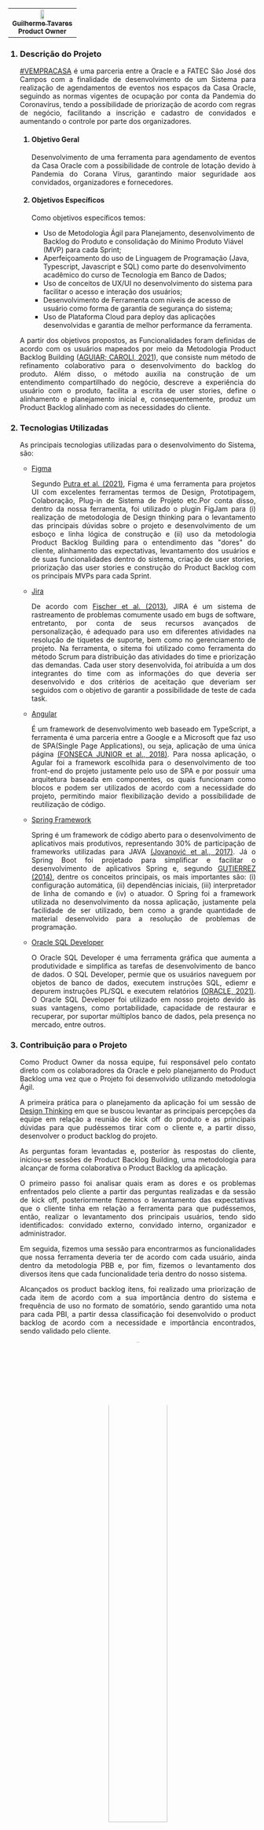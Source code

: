 <html>
  <body>
     <table align="center">
     <tr>
       <td align="center"><a href="https://www.linkedin.com/in/guilhermeftavares/"><img style="border-radius: 50%;" src="https://github.com/GabrielSG20/API4Sem2021/blob/documentation/images/GuilhermeTavares.png" width="25%;" alt=""/><br/><sub><b>Guilherme Tavares</b></sub></a><br/><sub><b>Product Owner</b></sub></td>
     </tr>
    </table>

  <ol>
    <h3><li><b>Descrição do Projeto</b></li></h3>
    <p align="justify">
      <a href="http://vempracasa.herokuapp.com/">#VEMPRACASA</a> é uma parceria entre a Oracle e a FATEC São José dos Campos com a finalidade de desenvolvimento de um Sistema para realização de agendamentos de eventos nos espaços da Casa Oracle, seguindo as normas vigentes de ocupação por conta da Pandemia do Coronavírus, tendo a possibilidade de priorização de acordo com regras de negócio, facilitando a inscrição e cadastro de convidados e aumentando o controle por parte dos organizadores.
    </p>
      <ol>
        <h4><li><b>Objetivo Geral</b></li></h4>
        <p align="justify">
       Desenvolvimento de uma ferramenta para agendamento de eventos da Casa Oracle com a possibilidade de controle de lotação devido à Pandemia do Corana Vírus, garantindo maior seguridade aos convidados, organizadores e fornecedores.
        </p>
        <h4><li><b>Objetivos Específicos</b></li></h4>
        <p align="justify">
        Como objetivos específicos temos:
          <ul>
            <li>Uso de Metodologia Ágil para Planejamento, desenvolvimento de Backlog do Produto e consolidação do Mínimo Produto Viável (MVP) para cada Sprint;</li>
            <li>Aperfeiçoamento do uso de Linguagem de Programação (Java, Typescript, Javascript e SQL) como parte do desenvolvimento acadêmico do curso de Tecnologia em Banco de Dados;</li>
            <li>Uso de conceitos de UX/UI no desenvolvimento do sistema para facilitar o acesso e interação dos usuários;</li>
            <li>Desenvolvimento de Ferramenta com níveis de acesso de usuário como forma de garantia de segurança do sistema;</li>
            <li>Uso de Plataforma Cloud para deploy das aplicações desenvolvidas e garantia de melhor performance da ferramenta.</li>
          </ul>
          </p> 
        </ol>    
        <p align="justify">
        A partir dos objetivos propostos, as Funcionalidades foram definidas de acordo com os usuários mapeados por meio da Metodologia Product Backlog Building (<a href="https://bityli.com/HaSYZr">AGUIAR; CAROLI, 2021</a>), que consiste num método de refinamento colaborativo para o desenvolvimento do backlog do produto. Além disso, o método auxilia na construção de um entendimento compartilhado do negócio, descreve a experiência do usuário com o produto, facilita a escrita de user stories, define o alinhamento e planejamento inicial e, consequentemente, produz um Product Backlog alinhado com as necessidades do cliente.</p> 
    </ol>
    <ol start="2"> 
    <h3><li><b>Tecnologias Utilizadas</b></li></h3>
      <p align="justify">
      As principais tecnologias utilizadas para o desenvolvimento do Sistema, são:
        <ul>
          <li><a href="https://www.figma.com/">Figma</a></li>
          <p align="justify"> Segundo <a href="http://ijistech.org/ijistech/index.php/ijistech/article/view/145/145">Putra et al. (2021)</a>, Figma é uma ferramenta para projetos UI com excelentes ferramentas termos de Design, Prototipagem, Colaboração, Plug-in de Sistema de Projeto etc.Por conta disso, dentro da nossa ferramenta, foi utilizado o plugin FigJam para (i) realização de metodologia de Design thinking para o levantamento das principais dúvidas sobre o projeto e desenvolvimento de um esboço e linha lógica de construção e (ii) uso da metodologia Product Backlog Building para o entendimento das "dores" do cliente, alinhamento das expectativas, levantamento dos usuários e de suas funcionalidades dentro do sistema, criação de user stories, priorização das user stories e construção do Product Backlog com os principais MVPs para cada Sprint.</p>
          <li><a href="https://www.atlassian.com/br/software/jira">Jira</a></li>
          <p align="justify"> De acordo com <a href="https://citeseerx.ist.psu.edu/viewdoc/download?doi=10.1.1.1090.9400&rep=rep1&type=pdf">Fischer et al. (2013)</a>, JIRA é um sistema de rastreamento de problemas comumente usado em bugs de software, entretanto, por conta de seus recursos avançados de personalização, é adequado para uso em diferentes atividades na resolução de tíquetes de suporte, bem como no gerenciamento de projeto. Na ferramenta, o sitema foi utilizado como ferramenta do método Scrum para distribuição das atividades do time e priorização das demandas. Cada user story desenvolvida, foi atribuída a um dos integrantes do time com as informações do que deveria ser desenvolvido e dos critérios de aceitação que deveriam ser seguidos com o objetivo de garantir a possibilidade de teste de cada task.</p>
          <li><a href="https://angular.io/">Angular</a></li>
          <p align="justify">
          É um framework de desenvolvimento web baseado em TypeScript, a ferramenta é uma parceria entre a Google e a Microsoft que faz uso de SPA(Single Page Applications), ou seja, aplicação de uma única página <a href="https://periodicos.unisanta.br/index.php/sat/article/viewFile/801/1215">(FONSECA JUNIOR et al., 2018)</a>.
Para nossa aplicação, o Agular foi a framework escolhida para o desenvolvimento de too front-end do projeto justamente pelo uso de SPA e por possuir uma arquitetura baseada em componentes, os quais funcionam como blocos e podem ser utilizados de acordo com a necessidade do projeto, permitindo maior flexibilização devido a possibilidade de reutilização de código.
          </p>
          <li><a href="https://spring.io/">Spring Framework</a></li>
          <p align="justify">
          Spring é um framework de código aberto para o desenvolvimento de aplicativos mais produtivos, representando 30% de participação de frameworks utilizadas para JAVA <a href="https://www.researchgate.net/profile/Sinisa-Randic/publication/321757987_Java_Spring_Boot_Rest_WEB_Service_Integration_with_Java_Artificial_Intellgence_Weka_Framework/links/5a305d44aca27271ec8a07f8/Java-Spring-Boot-Rest-WEB-Service-Integration-with-Java-Artificial-Intellgence-Weka-Framework.pdf">(Jovanović et al., 2017)</a>. Já o Spring Boot foi projetado para simplificar e facilitar o desenvolvimento de aplicativos Spring e, segundo <a href="https://www.amazon.com/Introducing-Spring-Framework-Felipe-Gutierrez-ebook-dp-B01HXJIR3C/dp/B01HXJIR3C/ref=mt_other?_encoding=UTF8&me=&qid=">GUTIERREZ (2014)</a>, dentre os conceitos principais, os mais importantes são: (i) configuração automática, (ii) dependências iniciais, (iii) interpretador de linha de comando e (iv) o atuador.
O Spring foi a framework utilizada no desenvolvimento da nossa aplicação, justamente pela facilidade de ser utilizado, bem como a grande quantidade de material desenvolvido para a resolução de problemas de programação.
          </p>
          <li><a href="https://www.oracle.com/tools/downloads/sqldev-downloads.html">Oracle SQL Developer</a></li>
          <p align="justify">
          O Oracle SQL Developer é uma ferramenta gráfica que aumenta a produtividade e simplifica as tarefas de desenvolvimento de banco de dados. O SQL Developer, permie que os usuários naveguem por objetos de banco de dados, executem instruções SQL, ediemr e depurem instruções PL/SQL e executem relatórios <a href="https://www.oracle.com/webfolder/technetwork/tutorials/obe/db/11g/r2/prod/appdev/sqldev/sqldev_mngdb/sqldev_mngdb_otn.htm">(ORACLE, 2021)</a>.
O Oracle SQL Developer foi utilizado em nosso projeto devido às suas vantagens, como portabilidade, capacidade de restaurar e recuperar, por suportar múltiplos banco de dados, pela presença no mercado, entre outros.
          </p>
      </ul>
      </p>
    <h3><li><b>Contribuição para o Projeto</b></li></h3>
    <p align="justify">Como Product Owner da nossa equipe, fui responsável pelo contato direto com os colaboradores da Oracle e pelo planejamento do Product Backlog uma vez que o Projeto foi desenvolvido utilizando metodologia Ágil.</p>
  <p align="justify">A primeira prática para o planejamento da aplicação foi um sessão de <a href="https://www.figma.com/file/E0O9WFOCh63ult0YvkEjVs/%23VemPraCasa?node-id=0%3A1">Design Thinking</a> em que se buscou levantar as principais percepções da equipe em relação a reunião de kick off do produto e as principais dúvidas para que pudéssemos tirar com o cliente e, a partir disso, desenvolver o product backlog do projeto.</p>
  <p align="justify">As perguntas foram levantadas e, posterior às respostas do cliente, iniciou-se sessões de Product Backlog Building, uma metodologia para alcançar de forma colaborativa o Product Backlog da aplicação.</p>
  <p align="justify">O primeiro passo foi analisar quais eram as dores e os problemas enfrentados pelo cliente a partir das perguntas realizadas e da sessão de kick off, posteriormente fizemos o levantamento das expectativas que o cliente tinha em relação a ferramenta para que pudéssemos, então, realizar o levantamento dos principais usuários, tendo sido identificados: convidado externo, convidado interno, organizador e administrador.</p>
  <p align="justify">Em seguida, fizemos uma sessão para encontrarmos as funcionalidades que nossa ferramenta deveria ter de acordo com cada usuário, ainda dentro da metodologia PBB e, por fim, fizemos o levantamento dos diversos itens que cada funcionalidade teria dentro do nosso sistema.</p>
  <p align="justify">Alcançados os product backlog itens, foi realizado uma priorização de cada item de acordo com a sua importância dentro do sistema e frequência de uso no formato de somatório, sendo garantido uma nota para cada PBI, a partir dessa classificação foi desenvolvido o product backlog de acordo com a necessidade e importância encontrados, sendo validado pelo cliente.</p>
  <p align="center"><img style="border-radius: 50%" src="https://github.com/guiftavares/MetodologiaCientifica/blob/main/images/vemPraCasa.png" width="50%"></p>
  <p align="justify">Após o product backlog, desenvolvi as wireframes do projeto baseadas em conceitos de UX e UI de acordo com o conteúdo de <a href="https://www.amazon.com.br/N%C3%A3o-fa%C3%A7a-pensar-Steve-Krug/dp/8576088509/ref=asc_df_8576088509/?tag=googleshopp00-20&linkCode=df0&hvadid=379726290955&hvpos=&hvnetw=g&hvrand=17865502529510744382&hvpone=&hvptwo=&hvqmt=&hvdev=c&hvdvcmdl=&hvlocint=&hvlocphy=9100233&hvtargid=pla-811021535400&psc=1">Krug (2014)</a> e do <a href="https://www.w3.org/WAI/standards-guidelines/wcag/">Web Content Accessibility Guideline (WCAG)</a> utilizando o Figma para o design.</p>
  <p aling="justify">Para as <a href="https://www.figma.com/file/1EJaoQ2dnKBf6myfMCjqG6/Wireframes?node-id=0%3A1">wireframes</a> foi utilizada paleta de cores acessíveis para pessoas com daltonismo, por exemplo. Ao acessar nossa aplicação, a pessoa daltônica poderá claramente ver o contraste entre as cores, uma vez que elas possuem comprimentos de ondas que são distinguíveis para elas.</p>
  <p align="center"><img style="border-radius: 50%" src="https://github.com/GabrielSG20/API4Sem2021/blob/documentation/images/home_page.png" width="50%"></p>
  <p align="justify">Além disso, desenhamos a ferramenta para que as pessoas possam navegar por ela de forma intuitiva e facilitada, fazendo jus ao título do livro de Krug: “Não me Faça Pensar”.</p>
  <p align="justify">Em relação a programação, minha responsabilidade foi em suportar o desenvolvimento das telas no front-end utilizando HTML e SCSS no VS Code utilizando o framework Angular. Desenvolvi os designs das telas de Cadastro de usuário, Login, Cadastro como Organizador etc.</p>
  </ol>
  <ol start="3">
     <h3><li><b>Lições Aprendidas</b></li></h3>
     <ol>
      <li>Avancei no entendimento e uso da metodologia ágil;</li>
      <li>Liderei sessão de design thinking baseado nos estudos que realizei sobre a metodologia;</li>
      <li>Liderei as sessões de Product Backlog Building (PBB) baseadas nos estudos realizados sobre o método;</li>
      <li>Aprimorei meus conhecimentos no Figma, utilizando novas ferramentas como a prototipação das wireframes;</li>
      <li>Aumentei meus conhecimentos em relação a UI/UX design, focando o desenvolvimento das wireframes nos usuários do Sistema;</li>
      <li>Iniciei na Programação front-end conhecendo o VS Code e o Angular;</li>
      <li>Aprimorei meus conhecimentos em HTML e SCSS, pois pude desenvolver novas funções que não havia realizado até o momento, bem como não utilizar um padrão já existente, construindo a ferramenta do zero a partir dos estudos realizados e as wireframes construídas.</li>
      </ol>
 </ol>
  </body>
</html>
